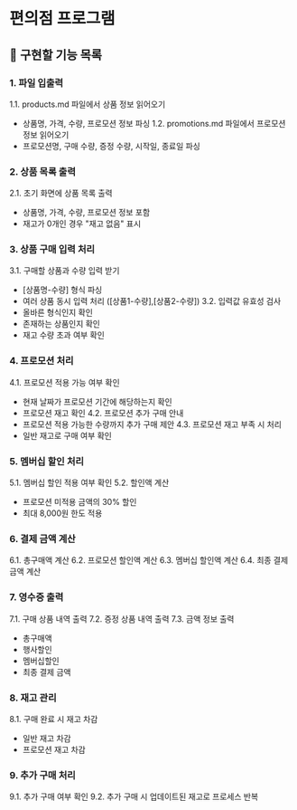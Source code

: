 # 편의점 프로그램

## 🎯 구현할 기능 목록

### 1. 파일 입출력

1.1. products.md 파일에서 상품 정보 읽어오기

- 상품명, 가격, 수량, 프로모션 정보 파싱
  1.2. promotions.md 파일에서 프로모션 정보 읽어오기
- 프로모션명, 구매 수량, 증정 수량, 시작일, 종료일 파싱

### 2. 상품 목록 출력

2.1. 초기 화면에 상품 목록 출력

- 상품명, 가격, 수량, 프로모션 정보 포함
- 재고가 0개인 경우 "재고 없음" 표시

### 3. 상품 구매 입력 처리

3.1. 구매할 상품과 수량 입력 받기

- [상품명-수량] 형식 파싱
- 여러 상품 동시 입력 처리 ([상품1-수량],[상품2-수량])
  3.2. 입력값 유효성 검사
- 올바른 형식인지 확인
- 존재하는 상품인지 확인
- 재고 수량 초과 여부 확인

### 4. 프로모션 처리

4.1. 프로모션 적용 가능 여부 확인

- 현재 날짜가 프로모션 기간에 해당하는지 확인
- 프로모션 재고 확인
  4.2. 프로모션 추가 구매 안내
- 프로모션 적용 가능한 수량까지 추가 구매 제안
  4.3. 프로모션 재고 부족 시 처리
- 일반 재고로 구매 여부 확인

### 5. 멤버십 할인 처리

5.1. 멤버십 할인 적용 여부 확인
5.2. 할인액 계산

- 프로모션 미적용 금액의 30% 할인
- 최대 8,000원 한도 적용

### 6. 결제 금액 계산

6.1. 총구매액 계산
6.2. 프로모션 할인액 계산
6.3. 멤버십 할인액 계산
6.4. 최종 결제 금액 계산

### 7. 영수증 출력

7.1. 구매 상품 내역 출력
7.2. 증정 상품 내역 출력
7.3. 금액 정보 출력

- 총구매액
- 행사할인
- 멤버십할인
- 최종 결제 금액

### 8. 재고 관리

8.1. 구매 완료 시 재고 차감

- 일반 재고 차감
- 프로모션 재고 차감

### 9. 추가 구매 처리

9.1. 추가 구매 여부 확인
9.2. 추가 구매 시 업데이트된 재고로 프로세스 반복
